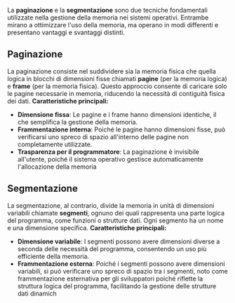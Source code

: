 La **paginazione** e la **segmentazione** sono due tecniche fondamentali utilizzate nella gestione della memoria nei sistemi operativi. Entrambe mirano a ottimizzare l'uso della memoria, ma operano in modi differenti e presentano vantaggi e svantaggi distinti.

## Paginazione

La paginazione consiste nel suddividere sia la memoria fisica che quella logica in blocchi di dimensioni fisse chiamati **pagine** (per la memoria logica) e **frame** (per la memoria fisica). Questo approccio consente di caricare solo le pagine necessarie in memoria, riducendo la necessità di contiguità fisica dei dati. **Caratteristiche principali:**

- **Dimensione fissa**: Le pagine e i frame hanno dimensioni identiche, il che semplifica la gestione della memoria.
- **Frammentazione interna**: Poiché le pagine hanno dimensioni fisse, può verificarsi uno spreco di spazio all'interno delle pagine non completamente utilizzate.
- **Trasparenza per il programmatore**: La paginazione è invisibile all'utente, poiché il sistema operativo gestisce automaticamente l'allocazione della memoria
## Segmentazione

La segmentazione, al contrario, divide la memoria in unità di dimensioni variabili chiamate **segmenti**, ognuno dei quali rappresenta una parte logica del programma, come funzioni o strutture dati. Ogni segmento ha un nome e una dimensione specifica. **Caratteristiche principali:**

- **Dimensione variabile**: I segmenti possono avere dimensioni diverse a seconda delle necessità del programma, consentendo un uso più efficiente della memoria.
- **Frammentazione esterna**: Poiché i segmenti possono avere dimensioni variabili, si può verificare uno spreco di spazio tra i segmenti, noto come frammentazione esternativa per gli sviluppatori poiché riflette la struttura logica del programma, facilitando la gestione delle strutture dati dinamich